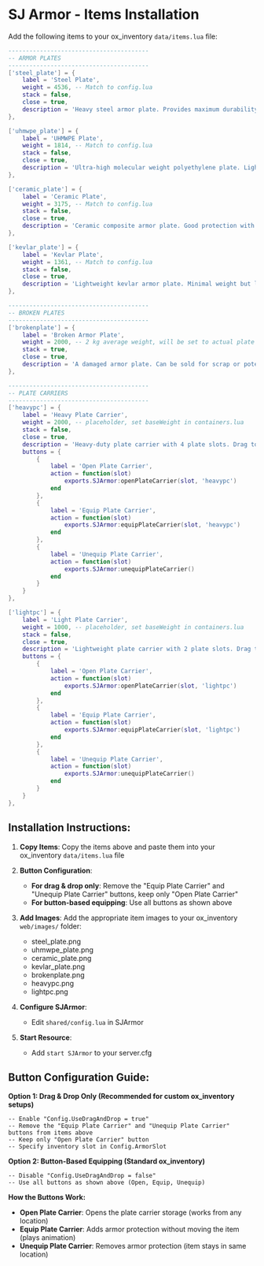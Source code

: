 # SJ Armor - Items Installation

Add the following items to your ox_inventory `data/items.lua` file:

```lua
----------------------------------------
-- ARMOR PLATES
----------------------------------------
['steel_plate'] = {
    label = 'Steel Plate',
    weight = 4536, -- Match to config.lua
    stack = false,
    close = true,
    description = 'Heavy steel armor plate. Provides maximum durability but significant weight.',
},

['uhmwpe_plate'] = {
    label = 'UHMWPE Plate',
    weight = 1814, -- Match to config.lua
    stack = false,
    close = true,
    description = 'Ultra-high molecular weight polyethylene plate. Lightweight with excellent protection.',
},

['ceramic_plate'] = {
    label = 'Ceramic Plate',
    weight = 3175, -- Match to config.lua
    stack = false,
    close = true,
    description = 'Ceramic composite armor plate. Good protection with moderate weight.',
},

['kevlar_plate'] = {
    label = 'Kevlar Plate',
    weight = 1361, -- Match to config.lua
    stack = false,
    close = true,
    description = 'Lightweight kevlar armor plate. Minimal weight but limited durability.',
},

----------------------------------------
-- BROKEN PLATES
----------------------------------------
['brokenplate'] = {
    label = 'Broken Armor Plate',
    weight = 2000, -- 2 kg average weight, will be set to actual plate weight when broken
    stack = true,
    close = true,
    description = 'A damaged armor plate. Can be sold for scrap or potentially repaired.',
},

----------------------------------------
-- PLATE CARRIERS
----------------------------------------
['heavypc'] = {
    label = 'Heavy Plate Carrier',
    weight = 2000, -- placeholder, set baseWeight in containers.lua
    stack = false,
    close = true,
    description = 'Heavy-duty plate carrier with 4 plate slots. Drag to armor slot to equip.',
    buttons = {
        {
            label = 'Open Plate Carrier',
            action = function(slot)
                exports.SJArmor:openPlateCarrier(slot, 'heavypc')
            end
        },
        {
            label = 'Equip Plate Carrier',
            action = function(slot)
                exports.SJArmor:equipPlateCarrier(slot, 'heavypc')
            end
        },
        {
            label = 'Unequip Plate Carrier',
            action = function(slot)
                exports.SJArmor:unequipPlateCarrier()
            end
        }
    }
},

['lightpc'] = {
    label = 'Light Plate Carrier',
    weight = 1000, -- placeholder, set baseWeight in containers.lua
    stack = false,
    close = true,
    description = 'Lightweight plate carrier with 2 plate slots. Drag to armor slot to equip.',
    buttons = {
        {
            label = 'Open Plate Carrier',
            action = function(slot)
                exports.SJArmor:openPlateCarrier(slot, 'lightpc')
            end
        },
        {
            label = 'Equip Plate Carrier',
            action = function(slot)
                exports.SJArmor:equipPlateCarrier(slot, 'lightpc')
            end
        },
        {
            label = 'Unequip Plate Carrier',
            action = function(slot)
                exports.SJArmor:unequipPlateCarrier()
            end
        }
    }
},
```

## Installation Instructions:

1. **Copy Items**: Copy the items above and paste them into your ox_inventory `data/items.lua` file

2. **Button Configuration**: 
   - **For drag & drop only**: Remove the "Equip Plate Carrier" and "Unequip Plate Carrier" buttons, keep only "Open Plate Carrier"
   - **For button-based equipping**: Use all buttons as shown above

3. **Add Images**: Add the appropriate item images to your ox_inventory `web/images/` folder:
   - steel_plate.png
   - uhmwpe_plate.png  
   - ceramic_plate.png
   - kevlar_plate.png
   - brokenplate.png
   - heavypc.png
   - lightpc.png

4. **Configure SJArmor**: 
   - Edit `shared/config.lua` in SJArmor

5. **Start Resource**:
   - Add `start SJArmor` to your server.cfg

## Button Configuration Guide:

**Option 1: Drag & Drop Only (Recommended for custom ox_inventory setups)**
```
-- Enable "Config.UseDragAndDrop = true"
-- Remove the "Equip Plate Carrier" and "Unequip Plate Carrier" buttons from items above
-- Keep only "Open Plate Carrier" button
-- Specify inventory slot in Config.ArmorSlot
```

**Option 2: Button-Based Equipping (Standard ox_inventory)**
```
-- Disable "Config.UseDragAndDrop = false"
-- Use all buttons as shown above (Open, Equip, Unequip)
```

**How the Buttons Work:**
- **Open Plate Carrier**: Opens the plate carrier storage (works from any location)
- **Equip Plate Carrier**: Adds armor protection without moving the item (plays animation)
- **Unequip Plate Carrier**: Removes armor protection (item stays in same location) 
